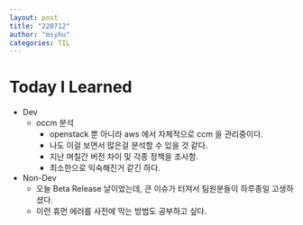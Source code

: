 ```yaml
---
layout: post
title: "220712"
author: "msyhu"
categories: TIL
---
```


# Today I Learned
- Dev
  - occm 분석
    - openstack 뿐 아니라 aws 에서 자체적으로 ccm 을 관리중이다.
    - 나도 이걸 보면서 많은걸 분석할 수 있을 것 같다.
    - 지난 며칠간 버전 차이 및 각종 정책을 조사함.
    - 최소한으로 익숙해진거 같긴 하다.
- Non-Dev
  - 오늘 Beta Release 날이었는데, 큰 이슈가 터져서 팀원분들이 하루종일 고생하셨다.
  - 이런 휴먼 에러를 사전에 막는 방법도 공부하고 싶다.
